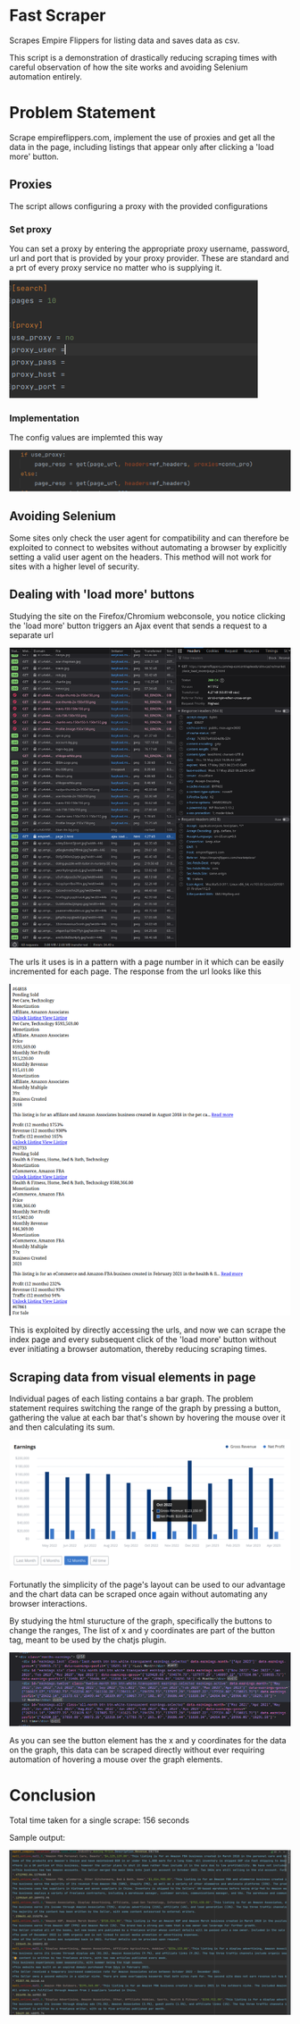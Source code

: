 # Fast Scraper
Scrapes Empire Flippers for listing data and saves data as csv.

This script is a demonstration of drastically reducing scraping times with careful observation of how the site works and avoiding Selenium automation entirely.

# Problem Statement
Scrape empireflippers.com, implement the use of proxies and get all the data in the page, including listings that appear only after clicking a 'load more' button.

## Proxies
The script allows configuring a proxy with the provided configurations 
### Set proxy 
You can set a proxy by entering the appropriate proxy username, password, url and port that is provided by your proxy provider. These are standard and a prt of every proxy service no matter who is supplying it.


![Proxy config](./readme_images/proxy_config.png)
### Implementation
The config values are implemted this way 

![Proxy implementation](./readme_images/proxy_implement.png)

## Avoiding Selenium
Some sites only check the user agent for compatibility and can therefore be exploited to connect to websites without automating a browser by explicitly setting a valid user agent on the headers. This method will not work for sites with a higher level of security.

## Dealing with 'load more' buttons
Studying the site on the Firefox/Chromium webconsole, you notice clicking the 'load more' button triggers an Ajax event that sends a request to a separate url

![lm event](./readme_images/lm_event.png)

The urls it uses is in a pattern with a page number in it which can be easily incremented for each page. The response from the url looks like this

![lm response](./readme_images/lm_response.png)

This is exploited by directly accessing the urls, and now we can scrape the index page and every subsequent click of the 'load more' button without ever initiating a browser automation, thereby reducing scraping times.

## Scraping data from visual elements in page
Individual pages of each listing contains a bar graph. The problem statement requires switching the range of the graph by pressing a button, gathering the value at each bar that's shown by hovering the mouse over it and then calculating its sum.

![graph show](./readme_images/graph_show.png)

Fortunatly the simplicity of the page's layout can be used to our advantage and the chart data can be scraped once again without automating any browser interactions.

By studying the html sturucture of the graph, specifically the buttons to change the ranges, The list of x and y coordinates are part of the button tag, meant to be used by the chatjs plugin.

![graph data](./readme_images/graph_data.png)

As you can see the button element has the x and y coordinates for the data on the graph, this data can be scraped directly without ever requiring automation of hovering a mouse over the graph elements.

# Conclusion
Total time taken for a single scrape: 156 seconds


Sample output:

![csv output](./readme_images/sample_output.png)